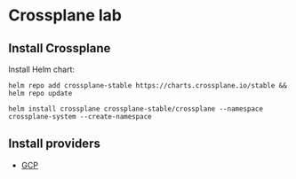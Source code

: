 # Crossplane lab

## Install Crossplane

Install Helm chart:

```shell
helm repo add crossplane-stable https://charts.crossplane.io/stable && helm repo update

helm install crossplane crossplane-stable/crossplane --namespace crossplane-system --create-namespace
```

## Install providers

- [GCP](./gcp-provider.md)
